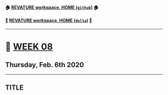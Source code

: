 #### :house: [REVATURE workspace, HOME (`github`)](https://github.com/joedonline/REVATURE__workspace)  :house:
#### :house_with_garden: [REVATURE workspace, HOME (`delta`)](https://github.com/deltachannel/REVATURE__workspace) :house_with_garden:
---
# :calendar: [WEEK 08](https://github.com/joedonline/REVATURE__workspace/tree/master/WEEK__08)
## Thursday, Feb. 6th 2020

---
## TITLE
